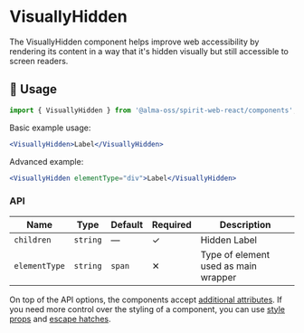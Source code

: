 # VisuallyHidden

The VisuallyHidden component helps improve web accessibility by rendering its content in a way that it's hidden visually but still accessible to screen readers.

## 🚀 Usage

```jsx
import { VisuallyHidden } from '@alma-oss/spirit-web-react/components';
```

Basic example usage:

```jsx
<VisuallyHidden>Label</VisuallyHidden>
```

Advanced example:

```jsx
<VisuallyHidden elementType="div">Label</VisuallyHidden>
```

### API

| Name          | Type     | Default | Required | Description                          |
| ------------- | -------- | ------- | -------- | ------------------------------------ |
| `children`    | `string` | —       | ✓        | Hidden Label                         |
| `elementType` | `string` | `span`  | ✕        | Type of element used as main wrapper |

On top of the API options, the components accept [additional attributes][readme-additional-attributes].
If you need more control over the styling of a component, you can use [style props][readme-style-props]
and [escape hatches][readme-escape-hatches].

[readme-additional-attributes]: https://github.com/lmc-eu/spirit-design-system/blob/main/packages/web-react/README.md#additional-attributes
[readme-escape-hatches]: https://github.com/lmc-eu/spirit-design-system/blob/main/packages/web-react/README.md#escape-hatches
[readme-style-props]: https://github.com/lmc-eu/spirit-design-system/blob/main/packages/web-react/README.md#style-props
